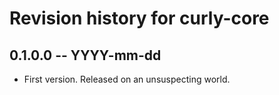 # Revision history for curly-core

## 0.1.0.0  -- YYYY-mm-dd

* First version. Released on an unsuspecting world.
